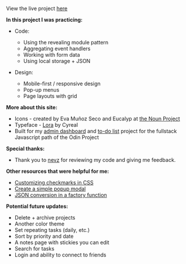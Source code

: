 View the live project [here]()

**In this project I was practicing:**

- Code:

  - Using the revealing module pattern
  - Aggregating event handlers
  - Working with form data
  - Using local storage + JSON

- Design:
  - Mobile-first / responsive design
  - Pop-up menus
  - Page layouts with grid

**More about this site:**

- Icons - created by Eva Muñoz Seco and Eucalyp at [the Noun Project](https://thenounproject.com/)
- Typeface - [Lora](https://fonts.google.com/specimen/Lora) by Cyreal
- Built for my [admin dashboard](https://www.theodinproject.com/paths/full-stack-javascript/courses/intermediate-html-and-css/lessons/admin-dashboard) and [to-do list](https://www.theodinproject.com/paths/full-stack-javascript/courses/javascript/lessons/todo-list) project for the fullstack Javascript path of the Odin Project

**Special thanks:**

- Thank you to [nevz](https://github.com/nevz9) for reviewing my code and giving me feedback.

**Other resources that were helpful for me:**

- [Customizing checkmarks in CSS](https://www.w3schools.com/howto/howto_css_custom_checkbox.asp)
- [Create a simple popup modal](https://www.youtube.com/watch?v=gLWIYk0Sd38)
- [JSON conversion in a factory function](https://medium.com/programming-essentials/how-to-handle-the-json-conversion-in-a-factory-function-eea3c67d245d)

**Potential future updates:**

- Delete + archive projects
- Another color theme
- Set repeating tasks (daily, etc.)
- Sort by priority and date
- A notes page with stickies you can edit
- Search for tasks
- Login and ability to connect to friends
